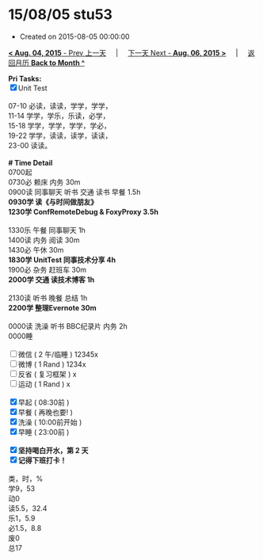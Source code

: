 # 15/08/05 stu53

- Created on 2015-08-05 00:00:00

[**< Aug. 04, 2015** - Prev 上一天](/lifelogs/2015/08/d04.md) &nbsp; &nbsp; | &nbsp; &nbsp; [下一天 Next - **Aug. 06, 2015 >**](/lifelogs/2015/08/d06.md) &nbsp; &nbsp; |  &nbsp; &nbsp; [返回月历 **Back to Month ^**](/lifelogs/2015/08/index.md)
<br/><div><strong>Pri Tasks:</strong></div><div><input checked="true" type="checkbox"/>Unit Test</div><div><br/></div><div>07-10 必读，读读，学学，学学，</div><div>11-14 学学，学乐，乐读，必学，</div><div>15-18 学学，学学，学学，学必，</div><div>19-22 学学，读读，读学，读读，</div><div>23-00 读读。</div><div><br/></div><div><b># Time Detail</b></div><div>0700起</div><div>0730必 赖床 内务 30m</div><div>0900读 同事聊天 听书 交通 读书 早餐 1.5h</div><div><strong>0930学 读《与时间做朋友》</strong></div><div><strong>1230学 ConfRemoteDebug &amp; FoxyProxy 3.5h</strong></div><div><br clear="none"/></div><div>1330乐 午餐 同事聊天 1h</div><div>1400读 内务 阅读 30m</div><div>1430必 午休 30m</div><div><strong>1830学 UnitTest 同事技术分享 4</strong><strong>h</strong></div><div>1900必 杂务 赶班车 30m</div><div><b>2000学 交通 读技术博客 1h</b></div><div><u><br/></u></div><div>2130读 听书 晚餐 总结 1h</div><div><b>2200学 整理Evernote 30m</b></div><div><b><br/></b></div><div>0000读 洗澡 听书 BBC纪录片 内务 2h</div><div>0000睡</div><div><br/></div><div><input type="checkbox"/>微信 ( 2 午/临睡 ) 12345x</div><div><input type="checkbox"/>微博 ( 1 Rand ) 1234x</div><div><input type="checkbox"/>反省 ( 复习框架 ) x</div><div><input type="checkbox"/>运动 ( 1 Rand ) x</div><div><br/></div><div><input checked="true" type="checkbox"/>早起 ( 08:30前 ) </div><div><input checked="true" type="checkbox"/>早餐 ( 再晚也要! ) </div><div><input checked="true" type="checkbox"/>洗澡 ( 10:00前开始 ) <br/></div><div><input checked="true" type="checkbox"/>早睡 ( 23:00前 ) </div><div><b><br/></b></div><div><b><input checked="true" type="checkbox"/>坚持喝白开水，第 2 天</b></div><div><b><input checked="true" type="checkbox"/></b><b>记得</b><b>下班打卡！</b></div><div><br clear="none"/></div><div>类，时，%<br clear="none"/>学9，53</div><div>动0</div><div>读5.5，32.4</div><div>乐1，5.9<br clear="none"/>必1.5，8.8<br clear="none"/>废0<br clear="none"/>总17</div>

